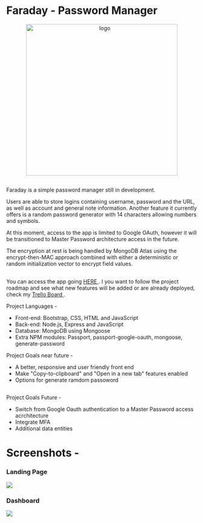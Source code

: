 # Faraday - Password Manager

<p align="center">
    <img
      alt="logo"
      src="https://i.imgur.com/xxSzQvi.jpg"
      width="400"
    />
</p>

##

Faraday is a simple password manager still in development. 

Users are able to store logins containing username, password and the URL, as well as account and general note information. Another feature it currently offers is a random password generator with 14 characters allowing numbers and symbols.

At this moment, access to the app is limited to Google OAuth, however it will be transitioned to Master Password architecture access in the future.

The encryption at rest is being handled by MongoDB Atlas using the encrypt-then-MAC approach combined with either a deterministic or random initialization vector to encrypt field values.

##

You can access the app going  <a href="https://faraday-password-manager.herokuapp.com/"> HERE </a>.
I you want to follow the project roadmap and see what new features will be added or are already deployed, check my <a href="https://trello.com/b/MhMdpxMR/ga-project2"> Trello Board </a>.

Project Languages -

- Front-end: Bootstrap, CSS, HTML and JavaScript
- Back-end: Node.js, Express and JavaScript
- Database: MongoDB using Mongoose
- Extra NPM modules: Passport, passport-google-oauth, mongoose, generate-password 

Project Goals near future -

- A better, responsive and user friendly front end
- Make "Copy-to-clipboard" and "Open in a new tab" features enabled
- Options for generate ramdom passoword

##

Project Goals Future -

- Switch from Google Oauth authentication to a Master Password access acrchitecture
- Integrate MFA
- Additional data entities

##

# Screenshots -

### Landing Page

[![](https://i.imgur.com/Ls0hp3m.png)](#)

### Dashboard

[![](https://i.imgur.com/lW97J6k.png)](#)
